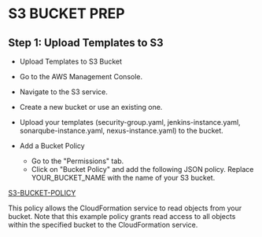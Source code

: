 # S3 BUCKET PREP

## Step 1: Upload Templates to S3

- Upload Templates to S3 Bucket
- Go to the AWS Management Console.
- Navigate to the S3 service.
- Create a new bucket or use an existing one.
- Upload your templates (security-group.yaml, jenkins-instance.yaml, sonarqube-instance.yaml, nexus-instance.yaml) to the bucket.

- Add a Bucket Policy
    - Go to the "Permissions" tab.
    - Click on "Bucket Policy" and add the following JSON policy. Replace YOUR_BUCKET_NAME with the name of your S3 bucket.

[S3-BUCKET-POLICY](./bucket-policy.json)

This policy allows the CloudFormation service to read objects from your bucket. Note that this example policy grants read access to all objects within the specified bucket to the CloudFormation service.

